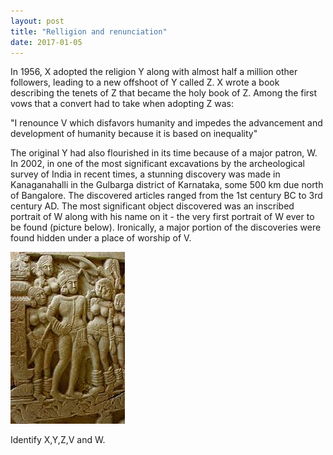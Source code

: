 ```yaml
---
layout: post
title: "Relligion and renunciation"
date: 2017-01-05
---
```


In 1956, X adopted the religion Y along with almost half a million other followers, leading to a new offshoot of Y called Z. X wrote a book describing the tenets of Z that became the holy book of Z. Among the first vows that a convert had to take when adopting Z was:

"I renounce V which disfavors humanity and impedes the advancement and development of humanity because it is based on inequality"

The original Y had also flourished in its time because of a major patron, W. In 2002, in one of the most significant excavations by the archeological survey of India in recent times, a stunning discovery was made in Kanaganahalli in the Gulbarga district of Karnataka, some 500 km due north of Bangalore. The discovered articles ranged from the 1st century BC to 3rd century AD. The most significant object discovered was an inscribed portrait of W along with his name on it - the very first portrait of W ever to be found (picture below). Ironically, a major portion of the discoveries were found hidden under a place of worship of V.

![image](/assets/kanaganahalli.jpg)

Identify X,Y,Z,V and W.
